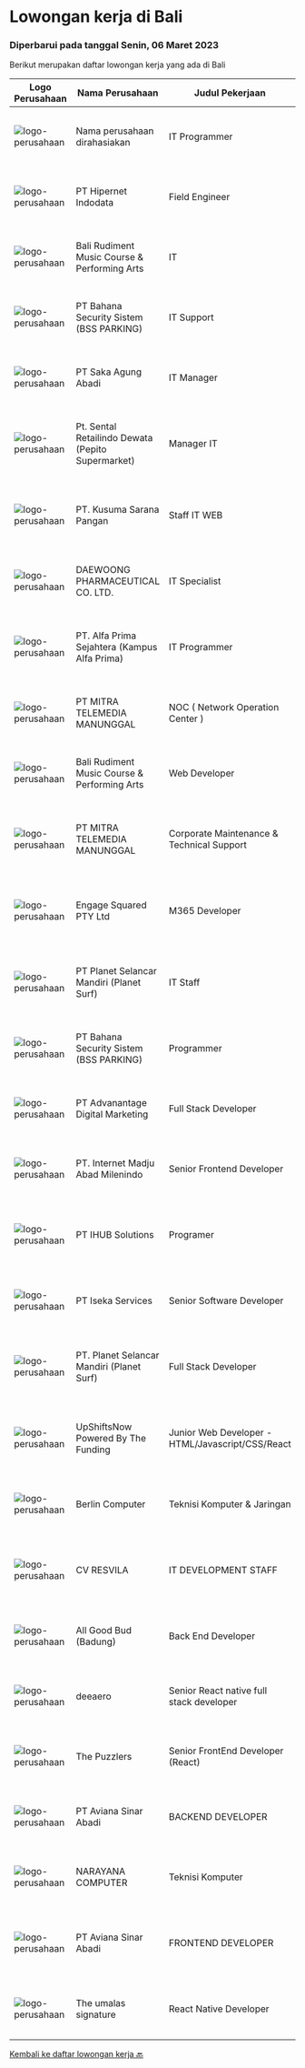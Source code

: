 
  # Lowongan kerja di Bali

  ### Diperbarui pada tanggal Senin, 06 Maret 2023

  Berikut merupakan daftar lowongan kerja yang ada di Bali

  |Logo Perusahaan | Nama Perusahaan | Judul Pekerjaan | Gaji Pekerjaan | Lokasi | Deskripsi | Tanggal diunggah | Pranala |
  | -------------- | --------------- | --------------- | --------- | --------- | -------------- | ------- | ----------- |
  |![logo-perusahaan](https://i.ibb.co/sqvTCh9/112815900-stock-vector-no-image-available-icon-flat-vector.webp)|Nama perusahaan dirahasiakan|IT Programmer|---|Bali|Pendidikan minimal S1 segala jurusan Minimal memiliki 2 tahun pengalaman kerja di bidang yang sama Memiliki pengetahuan mengenai PHP dan bahasa...|Minggu, 05 Maret 2023|https://www.jobstreet.co.id/id/job/it-programmer-4249134?token=0~29cc5d26-d55d-4e61-83df-6572553ac755&sectionRank=1&jobId=jobstreet-id-job-4249134|
|![logo-perusahaan](https://image-service-cdn.seek.com.au/87e398976ab9e6125b6c2eea8c07e7c7403fb876/ee4dce1061f3f616224767ad58cb2fc751b8d2dc)|PT Hipernet Indodata|Field Engineer|Rp. 4.900.000-Rp. 5.000.000|Bali|Deskripsi Pekerjaan: Melakukan survei lokasi untuk calon customer baru, instalasi dan maintenance Melakukan troubleshooting jaringan dan dokumentasi...|Senin, 06 Maret 2023|https://www.jobstreet.co.id/id/job/field-engineer-4249426?token=0~29cc5d26-d55d-4e61-83df-6572553ac755&sectionRank=2&jobId=jobstreet-id-job-4249426|
|![logo-perusahaan](https://i.ibb.co/sqvTCh9/112815900-stock-vector-no-image-available-icon-flat-vector.webp)|Bali Rudiment Music Course & Performing Arts|IT|---|Padang|Freshgraduate dari bidang ilmu komputer, teknologi informasi Menguasai bahasa pemrograman Memahami jaringan komputer, instalasi software dan hardware...|Minggu, 05 Maret 2023|https://www.jobstreet.co.id/id/job/it-1034842336?token=0~29cc5d26-d55d-4e61-83df-6572553ac755&sectionRank=3&jobId=jobstreet-id-job-1034842336|
|![logo-perusahaan](https://i.ibb.co/sqvTCh9/112815900-stock-vector-no-image-available-icon-flat-vector.webp)|PT Bahana Security Sistem (BSS PARKING)|IT Support|---|Padang|Kualifikasi:• Pendidikan minimal D3 (Jurusan Mesin/ Elektro/ Sipil/ IT)• Mampu mengoperasikan komputer dan (Ms. Word &amp; Excel)• Menguasai sistem...|Minggu, 05 Maret 2023|https://www.jobstreet.co.id/id/job/it-support-1034859311?token=0~29cc5d26-d55d-4e61-83df-6572553ac755&sectionRank=4&jobId=jobstreet-id-job-1034859311|
|![logo-perusahaan](https://image-service-cdn.seek.com.au/384a1db14e62f7da63b57a7ef324b876fe6c149b/ee4dce1061f3f616224767ad58cb2fc751b8d2dc)|PT Saka Agung Abadi|IT Manager|Rp. 10.000.000-Rp. 14.000.000|Denpasar|Lead large IT projects, including the design and deployment of new IT systems and services2. Monitor performance of information technology systems to...|Jumat, 03 Maret 2023|https://www.jobstreet.co.id/id/job/it-manager-4247273?token=0~29cc5d26-d55d-4e61-83df-6572553ac755&sectionRank=5&jobId=jobstreet-id-job-4247273|
|![logo-perusahaan](https://i.ibb.co/sqvTCh9/112815900-stock-vector-no-image-available-icon-flat-vector.webp)|Pt. Sental Retailindo Dewata (Pepito Supermarket)|Manager IT|---|Kuta|Merencanakan strategi implementasi atas kebijakan perusahaanMemastikan semua sistem IT dapat berjalan dengan lancarMemonitor pelaksanaan strategi dan...|Minggu, 05 Maret 2023|https://www.jobstreet.co.id/id/job/manager-it-1034914751?token=0~29cc5d26-d55d-4e61-83df-6572553ac755&sectionRank=6&jobId=jobstreet-id-job-1034914751|
|![logo-perusahaan](https://i.ibb.co/sqvTCh9/112815900-stock-vector-no-image-available-icon-flat-vector.webp)|PT. Kusuma Sarana Pangan|Staff IT WEB|---|Bali|PT. KUSUMA SARANA PANGANPenempatan di : TabananDeskripsi Pekerjaan : Melakukan analisa terkait pengembangan sistem situs web / aplikasi dan Melakukan...|Minggu, 05 Maret 2023|https://www.jobstreet.co.id/id/job/staff-it-web-1034797413?token=0~29cc5d26-d55d-4e61-83df-6572553ac755&sectionRank=7&jobId=jobstreet-id-job-1034797413|
|![logo-perusahaan](https://image-service-cdn.seek.com.au/152216e6c782161f857b3a3c704c71d955388cb9/ee4dce1061f3f616224767ad58cb2fc751b8d2dc)|DAEWOONG PHARMACEUTICAL CO. LTD.|IT Specialist|---|Bali|Responsibilities: Software, hardware, and network system’s installation, fixation, and configuration Maintain asset such as monitor, phone, cables...|Kamis, 02 Maret 2023|https://www.jobstreet.co.id/id/job/it-specialist-4245666?token=0~29cc5d26-d55d-4e61-83df-6572553ac755&sectionRank=8&jobId=jobstreet-id-job-4245666|
|![logo-perusahaan](https://i.ibb.co/sqvTCh9/112815900-stock-vector-no-image-available-icon-flat-vector.webp)|PT. Alfa Prima Sejahtera (Kampus Alfa Prima)|IT Programmer|---|Bali|KAPAN TERAKHIR KALI ANDA MERASA BENAR-BENAR BAHAGIA DALAM BEKERJA?Ayo seru-seruan bareng kami di Alfa Prima. Sebuah Lembaga  Pendidikan yang sedang...|Minggu, 05 Maret 2023|https://www.jobstreet.co.id/id/job/it-programmer-1034957002?token=0~29cc5d26-d55d-4e61-83df-6572553ac755&sectionRank=9&jobId=jobstreet-id-job-1034957002|
|![logo-perusahaan](https://image-service-cdn.seek.com.au/16c862207f96b3f370f64d8b44491152321c7aac/ee4dce1061f3f616224767ad58cb2fc751b8d2dc)|PT MITRA TELEMEDIA MANUNGGAL|NOC ( Network Operation Center )|---|Bali|NOC Duties and Responsibilities: - Monitoring IT &amp; networking infrastructure through a monitoring dashboard- Execute BAU activities- Daily report,...|Minggu, 05 Maret 2023|https://www.jobstreet.co.id/id/job/noc-network-operation-center-1034745665?token=0~29cc5d26-d55d-4e61-83df-6572553ac755&sectionRank=10&jobId=jobstreet-id-job-1034745665|
|![logo-perusahaan](https://i.ibb.co/sqvTCh9/112815900-stock-vector-no-image-available-icon-flat-vector.webp)|Bali Rudiment Music Course & Performing Arts|Web Developer|---|Padang|Freshgraduate dari bidang ilmu komputer, teknologi informasi  Menguasai bahasa pemrograman Memahami jaringan komputer, instalasi software dan hardware...|Minggu, 05 Maret 2023|https://www.jobstreet.co.id/id/job/web-developer-1034842344?token=0~29cc5d26-d55d-4e61-83df-6572553ac755&sectionRank=11&jobId=jobstreet-id-job-1034842344|
|![logo-perusahaan](https://image-service-cdn.seek.com.au/398a6ca8294170c3b5681b36d7ad4334c52062ed/ee4dce1061f3f616224767ad58cb2fc751b8d2dc)|PT MITRA TELEMEDIA MANUNGGAL|Corporate Maintenance & Technical Support|---|Bali|Tugas Dan Tanggung Jawab Corporate Maintenance &amp; Technical Support:- Melakukan Troubleshooting onsite terhadap permasalahan/kendala yang dialami...|Minggu, 05 Maret 2023|https://www.jobstreet.co.id/id/job/corporate-maintenance-technical-support-1034745788?token=0~29cc5d26-d55d-4e61-83df-6572553ac755&sectionRank=12&jobId=jobstreet-id-job-1034745788|
|![logo-perusahaan](https://image-service-cdn.seek.com.au/050665587d40b03b2fbfac8752a56a33ccf21b5f/ee4dce1061f3f616224767ad58cb2fc751b8d2dc)|Engage Squared PTY Ltd|M365 Developer|---|Bali|Work on the cutting edge of Microsoft 365 development!Are you a gun at using React, SharePoint Framework (SPFx), Azure, PowerShell and .Net Core to...|Sabtu, 04 Maret 2023|https://www.jobstreet.co.id/id/job/m365-developer-5283748/origin/my?token=0~29cc5d26-d55d-4e61-83df-6572553ac755&sectionRank=13&jobId=jobstreet-my-job-5283748|
|![logo-perusahaan](https://image-service-cdn.seek.com.au/9a17f6158932b294e24ba264a1e5b00bc07424ec/ee4dce1061f3f616224767ad58cb2fc751b8d2dc)|PT Planet Selancar Mandiri (Planet Surf)|IT Staff|---|Badung|Deskripsi Pekerjaan:1. Menyediakan pengadaan barang IT: memberikan referensi kepada user, penawaran, pengajuan dan penyerahan barang kepada user2....|Kamis, 02 Maret 2023|https://www.jobstreet.co.id/id/job/it-staff-1034687025?token=0~29cc5d26-d55d-4e61-83df-6572553ac755&sectionRank=14&jobId=jobstreet-id-job-1034687025|
|![logo-perusahaan](https://i.ibb.co/sqvTCh9/112815900-stock-vector-no-image-available-icon-flat-vector.webp)|PT Bahana Security Sistem (BSS PARKING)|Programmer|---|Padang|Kualifikasi: Pria/WanitaKomunikatif, dapat bekerja dalam Team &amp; IndividuPendidikan minimal D3 (Jurusan Teknik Informatika / Sistem Informasi/...|Minggu, 05 Maret 2023|https://www.jobstreet.co.id/id/job/programmer-1034825163?token=0~29cc5d26-d55d-4e61-83df-6572553ac755&sectionRank=15&jobId=jobstreet-id-job-1034825163|
|![logo-perusahaan](https://image-service-cdn.seek.com.au/afd397dfd41fefdf63649810e7010bfecfd7af7b/ee4dce1061f3f616224767ad58cb2fc751b8d2dc)|PT Advanantage Digital Marketing|Full Stack Developer|Rp. 15.000.000-Rp. 20.000.000|Bali|Job descriptionThe role is suited to a Developer with strong initiative and with Laravel/Vue experience as you will mostly be involved with backend...|Sabtu, 04 Maret 2023|https://www.jobstreet.co.id/id/job/full-stack-developer-4222518?token=0~29cc5d26-d55d-4e61-83df-6572553ac755&sectionRank=16&jobId=jobstreet-id-job-4222518|
|![logo-perusahaan](https://image-service-cdn.seek.com.au/333c3eec13791aaf6942751977cd098be896d817/ee4dce1061f3f616224767ad58cb2fc751b8d2dc)|PT. Internet Madju Abad Milenindo|Senior Frontend Developer|---|Bali|Job Descriptions Turning UI/UX designs into prototypes, creating excellent interactions from designs Writing reusable code and libraries to a standard...|Jumat, 03 Maret 2023|https://www.jobstreet.co.id/id/job/senior-frontend-developer-4248073?token=0~29cc5d26-d55d-4e61-83df-6572553ac755&sectionRank=17&jobId=jobstreet-id-job-4248073|
|![logo-perusahaan](https://i.ibb.co/sqvTCh9/112815900-stock-vector-no-image-available-icon-flat-vector.webp)|PT IHUB Solutions|Programer|---|Bali|Tugas dan tanggung jawab : Melakukan perencanaan dan merancang struktur hingga tampilan program Melakukan coding atau menulis kode program Menulis...|Minggu, 05 Maret 2023|https://www.jobstreet.co.id/id/job/programer-1034729278?token=0~29cc5d26-d55d-4e61-83df-6572553ac755&sectionRank=18&jobId=jobstreet-id-job-1034729278|
|![logo-perusahaan](https://image-service-cdn.seek.com.au/5083a892c25e2f7feb65b67c313f4de79dc5a30a/ee4dce1061f3f616224767ad58cb2fc751b8d2dc)|PT Iseka Services|Senior Software Developer|---|Bali|PT Iseka Services is an exciting new technology provider whose main goal is to help companies of all sizes transfer to the Digital World utilising...|Sabtu, 04 Maret 2023|https://www.jobstreet.co.id/id/job/senior-software-developer-4236939?token=0~29cc5d26-d55d-4e61-83df-6572553ac755&sectionRank=19&jobId=jobstreet-id-job-4236939|
|![logo-perusahaan](https://image-service-cdn.seek.com.au/9a17f6158932b294e24ba264a1e5b00bc07424ec/ee4dce1061f3f616224767ad58cb2fc751b8d2dc)|PT. Planet Selancar Mandiri (Planet Surf)|Full Stack Developer|---|Badung|Requirements: Bachelor of Computer Science/Information System Minimum has one year of working experince Minimum 20 years old and maximum 30 years old...|Jumat, 03 Maret 2023|https://www.jobstreet.co.id/id/job/full-stack-developer-4236161?token=0~29cc5d26-d55d-4e61-83df-6572553ac755&sectionRank=20&jobId=jobstreet-id-job-4236161|
|![logo-perusahaan](https://i.ibb.co/sqvTCh9/112815900-stock-vector-no-image-available-icon-flat-vector.webp)|UpShiftsNow Powered By The Funding|Junior Web Developer - HTML/Javascript/CSS/React|---|Bali|-&gt; Are you a keen developer willing to work hard and gain a lot of experience?-&gt; Eager to learn and grow in a fast-paced equal opportunity...|Minggu, 05 Maret 2023|https://www.jobstreet.co.id/id/job/junior-web-developer-html-javascript-css-react-1034957038?token=0~29cc5d26-d55d-4e61-83df-6572553ac755&sectionRank=21&jobId=jobstreet-id-job-1034957038|
|![logo-perusahaan](https://i.ibb.co/sqvTCh9/112815900-stock-vector-no-image-available-icon-flat-vector.webp)|Berlin Computer|Teknisi Komputer & Jaringan|---|Denpasar|Kualifikasi : Pendidikan minimal Lulusan SMK IT Pengalaman 1 tahun Mengerti dasar komputer dan jaringan Mau belajar, jujur dan rajin Usia maksimal 30...|Jumat, 03 Maret 2023|https://www.jobstreet.co.id/id/job/teknisi-komputer-jaringan-4248297?token=0~29cc5d26-d55d-4e61-83df-6572553ac755&sectionRank=22&jobId=jobstreet-id-job-4248297|
|![logo-perusahaan](https://i.ibb.co/sqvTCh9/112815900-stock-vector-no-image-available-icon-flat-vector.webp)|CV RESVILA|IT DEVELOPMENT STAFF|---|Bali|Paham Struktur dan Algoritma pemrograman Mengerti Software Development Lifecycle (SDLC) Software Security Memahami Framework React JS, React Native,...|Kamis, 02 Maret 2023|https://www.jobstreet.co.id/id/job/it-development-staff-1034623978?token=0~29cc5d26-d55d-4e61-83df-6572553ac755&sectionRank=23&jobId=jobstreet-id-job-1034623978|
|![logo-perusahaan](https://image-service-cdn.seek.com.au/4c07254eccbd8782f9485256aa2ca267feeda9ff/ee4dce1061f3f616224767ad58cb2fc751b8d2dc)|All Good Bud (Badung)|Back End Developer|Rp. 5.000.000-Rp. 10.000.000|Badung|Job Description: Build Database &amp; API for website &amp; Mobile App Database &amp; API Maintenance Create Function &amp; Deploy to Server...|Kamis, 02 Maret 2023|https://www.jobstreet.co.id/id/job/back-end-developer-4234307?token=0~29cc5d26-d55d-4e61-83df-6572553ac755&sectionRank=24&jobId=jobstreet-id-job-4234307|
|![logo-perusahaan](https://i.ibb.co/sqvTCh9/112815900-stock-vector-no-image-available-icon-flat-vector.webp)|deeaero|Senior React native full stack developer|---|Gianyar|Job vacancy:Need it urgently a Senior React native full stack developer,.located work in Gianyar, Bali.Requirements:- Max age 35 years old.- Excellent...|Minggu, 05 Maret 2023|https://www.jobstreet.co.id/id/job/senior-react-native-full-stack-developer-1034669806?token=0~29cc5d26-d55d-4e61-83df-6572553ac755&sectionRank=25&jobId=jobstreet-id-job-1034669806|
|![logo-perusahaan](https://image-service-cdn.seek.com.au/47c129f531c0b43edb38afa0bd486e2e7578054d/ee4dce1061f3f616224767ad58cb2fc751b8d2dc)|The Puzzlers|Senior FrontEnd Developer (React)|Rp. 18.000.000-Rp. 35.000.000|Kuta|The Puzzlers is a high-end digital agency with the HQ in Berlin, Germany. For our office in Bali we're seeking a senior frontend developer (React).Are...|Kamis, 02 Maret 2023|https://www.jobstreet.co.id/id/job/senior-frontend-developer-react-4232938?token=0~29cc5d26-d55d-4e61-83df-6572553ac755&sectionRank=26&jobId=jobstreet-id-job-4232938|
|![logo-perusahaan](https://image-service-cdn.seek.com.au/0243ad14f60f27322e02b60463d133b6b8fb5d11/ee4dce1061f3f616224767ad58cb2fc751b8d2dc)|PT Aviana Sinar Abadi|BACKEND DEVELOPER|Rp. 7.000.000-Rp. 10.000.000|Denpasar|Responsibilities : Create new program and modification as required by business unit Prepare system solution on root cause as preventive action Create...|Kamis, 02 Maret 2023|https://www.jobstreet.co.id/id/job/backend-developer-4245789?token=0~29cc5d26-d55d-4e61-83df-6572553ac755&sectionRank=27&jobId=jobstreet-id-job-4245789|
|![logo-perusahaan](https://i.ibb.co/sqvTCh9/112815900-stock-vector-no-image-available-icon-flat-vector.webp)|NARAYANA COMPUTER|Teknisi Komputer|---|Denpasar|Kualifikasi : Minimal lulusan STM/Sederajat Pengalaman 1 tahun diutamakan Jujur, disiplin dan tanggung jawab dalam bekerja Dapat bekerjasama dalam tim...|Jumat, 03 Maret 2023|https://www.jobstreet.co.id/id/job/teknisi-komputer-4247206?token=0~29cc5d26-d55d-4e61-83df-6572553ac755&sectionRank=28&jobId=jobstreet-id-job-4247206|
|![logo-perusahaan](https://image-service-cdn.seek.com.au/0243ad14f60f27322e02b60463d133b6b8fb5d11/ee4dce1061f3f616224767ad58cb2fc751b8d2dc)|PT Aviana Sinar Abadi|FRONTEND DEVELOPER|Rp. 7.000.000-Rp. 9.800.000|Bali|FRONTEND DEVELOPERResponsibilities : Develop functional and sustainable applications with clean codes Develop new user facing features React.js...|Kamis, 02 Maret 2023|https://www.jobstreet.co.id/id/job/frontend-developer-4245776?token=0~29cc5d26-d55d-4e61-83df-6572553ac755&sectionRank=29&jobId=jobstreet-id-job-4245776|
|![logo-perusahaan](https://i.ibb.co/sqvTCh9/112815900-stock-vector-no-image-available-icon-flat-vector.webp)|The umalas signature|React Native Developer|---|Badung|Experienced with Redux, JavaScript, and CLI Experienced with Redux saga is a plus Have knowledge with building new react module Good experience with...|Minggu, 05 Maret 2023|https://www.jobstreet.co.id/id/job/react-native-developer-1034859226?token=0~29cc5d26-d55d-4e61-83df-6572553ac755&sectionRank=30&jobId=jobstreet-id-job-1034859226|


  [Kembali ke daftar lowongan kerja 🔙](../README.md#daftar-lowongan-kerja)
  